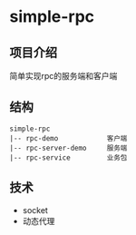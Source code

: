 
# simple-rpc

## 项目介绍
简单实现rpc的服务端和客户端

## 结构
```text
simple-rpc
|-- rpc-demo            客户端
|-- rpc-server-demo     服务端
|-- rpc-service         业务包

```

## 技术
- socket
- 动态代理
